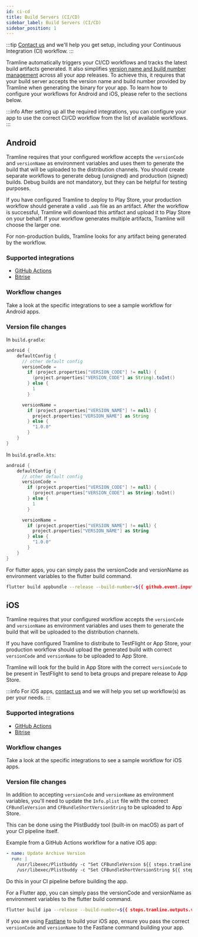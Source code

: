 ```yaml
---
id: ci-cd
title: Build Servers (CI/CD)
sidebar_label: Build Servers (CI/CD)
sidebar_position: 1
---
```


:::tip
[Contact us](/getting-support) and we'll help you get setup, including your Continuous Integration (CI) workflow.
:::

Tramline automatically triggers your CI/CD workflows and tracks the latest build artifacts generated. It also simplifies [version name and build number management](docs/automations.mdx#managing-version-names-and-build-numbers) across all your app releases. To achieve this, it requires that your build server accepts the version name and build number provided by Tramline when generating the binary for your app. To learn how to configure your workflows for Android and iOS, please refer to the sections below.

:::info
After setting up all the required integrations, you can configure your app to use the correct CI/CD workflow from the list of available workflows.
:::

## Android

Tramline requires that your configured workflow accepts the `versionCode` and `versionName` as environment variables and uses them to generate the build that will be uploaded to the distribution channels. You should create separate workflows to generate debug (unsigned) and production (signed) builds. Debug builds are not mandatory, but they can be helpful for testing purposes.

If you have configured Tramline to deploy to Play Store, your production workflow should generate a valid `.aab` file as an artifact. After the workflow is successful, Tramline will download this artifact and upload it to Play Store on your behalf. If your workflow generates multiple artifacts, Tramline will choose the larger one.

For non-production builds, Tramline looks for any artifact being generated by the workflow.

### Supported integrations

- [GitHub Actions](github)
- [Bitrise](bitrise)

### Workflow changes

Take a look at the specific integrations to see a sample workflow for Android apps.

### Version file changes

In `build.gradle`:

```groovy
android {
    defaultConfig {
      // other default config
      versionCode =
        if (project.properties["VERSION_CODE"] != null) {
          (project.properties["VERSION_CODE"] as String).toInt()
        } else {
          1
        }

      versionName =
        if (project.properties["VERSION_NAME"] != null) {
          project.properties["VERSION_NAME"] as String
        } else {
          "1.0.0"
        }
    }
}
```

In `build.gradle.kts`:

```kotlin
android {
    defaultConfig {
      // other default config
      versionCode =
        if (project.properties["VERSION_CODE"] != null) {
          (project.properties["VERSION_CODE"] as String).toInt()
        } else {
          1
        }

      versionName =
        if (project.properties["VERSION_NAME"] != null) {
          project.properties["VERSION_NAME"] as String
        } else {
          "1.0.0"
        }
    }
}
```

For flutter apps, you can simply pass the versionCode and versionName as environment variables to the flutter build command.

```bash
flutter build appbundle --release --build-number=${{ github.event.inputs.versionCode }} --build-name=${{ github.event.inputs.versionName }}
```

## iOS

Tramline requires that your configured workflow accepts the `versionCode` and `versionName` as environment variables and uses them to generate the build that will be uploaded to the distribution channels.

If you have configured Tramline to distribute to TestFlight or App Store, your production workflow should upload the generated build with correct `versionCode` and `versionName` to be uploaded to App Store.

Tramline will look for the build in App Store with the correct `versionCode` to be present in TestFlight to send to beta groups and prepare release to App Store.

:::info
For iOS apps, [contact us](/getting-support) and we will help you set up workflow(s) as per your needs.
:::

### Supported integrations

- [GitHub Actions](github)
- [Bitrise](bitrise)

### Workflow changes

Take a look at the specific integrations to see a sample workflow for iOS apps.

### Version file changes

In addition to accepting `versionCode` and `versionName` as environment variables, you'll need to update the `Info.plist` file with the correct `CFBundleVersion` and `CFBundleShortVersionString` to be uploaded to App Store.

This can be done using the PlistBuddy tool (built-in on macOS) as part of your CI pipeline itself.

Example from a GitHub Actions workflow for a native iOS app:

```yaml
- name: Update Archive Version
  run: |
    /usr/libexec/Plistbuddy -c "Set CFBundleVersion ${{ steps.tramline.outputs.version_code }}" "app/Info.plist"
    /usr/libexec/Plistbuddy -c "Set CFBundleShortVersionString ${{ steps.tramline.outputs.version_name }}" "app/Info.plist"
```

Do this in your CI pipeline before building the app.

For a Flutter app, you can simply pass the versionCode and versionName as environment variables to the flutter build command.

```bash
flutter build ipa --release --build-number=${{ steps.tramline.outputs.version_code }} --build-name=${{ steps.tramline.outputs.version_name }}
```

If you are using [Fastlane](https://docs.fastlane.tools/) to build your iOS app, ensure you pass the correct `versionCode` and `versionName` to the Fastlane command building your app.
